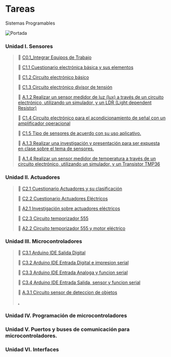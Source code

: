 # Tareas
Sistemas Programables

![Portada](https://github.com/ShaaronPR/Tareas/blob/main/img/Picture1%20-%20Copy.png)


### Unidad I. Sensores
> :page_with_curl: [C0.1_Integrar Equipos de Trabajo](https://github.com/ShaaronPR/Sistemas-Programables/blob/main/C0.1_TituloActividad_NombreAlumno.md)
> 
> :page_with_curl: [C1.1 Cuestionario electrónica básica y sus elementos](https://github.com/ShaaronPR/Tareas/blob/main/blog/C1.1_Cuestionario_electr%C3%B3nica_b%C3%A1sica_y_sus_elementos-Porras_Rangel_Shaaron.md)
> 
> :page_with_curl: [C1.2 Circuito electrónico básico](https://github.com/ShaaronPR/Tareas/blob/main/blog/C1.2_Circuito_electr%C3%B3nico_b%C3%A1sico-Porras_Rangel_Shaaron.md)
> 
> :page_with_curl: [C1.3 Circuito electrónico divisor de tensión](https://github.com/ShaaronPR/Tareas/blob/main/blog/C1.3_Circuito_electr%C3%B3nico_divisor_de_tensi%C3%B3n_ShaaronPorras.md)
> 
> 📖 [A.1.2 Realizar un sensor medidor de luz (lux) a través de un circuito electrónico, utilizando un simulador, y un LDR (Light dependent Resistor)](https://github.com/ShaaronPR/Tareas/blob/main/docs/A1.2_ShaaronPorras_Sistematicos.md)
> 
> :page_with_curl: [C1.4 Circuito electrónico para el acondicionamiento de señal con un amplificador operacional](https://github.com/ShaaronPR/Tareas/blob/main/blog/C1.4_Circuito_electr%C3%B3nico_para_el_acondicionamiento_de_se%C3%B1al_con_un_amplificador_operacional_ShaaronPorras.md)
>
> :page_with_curl: [C1.5 Tipo de sensores de acuerdo con su uso aplicativo.](https://github.com/ShaaronPR/Tareas/blob/main/blog/C1.5_Tipo_de_sensores_de_acuerdo_con_su_uso_aplicativo_ShaaronPorras.md)
> 
> 📖 [A.1.3  Realizar una investigación y presentación para ser expuesta en clase sobre el tema de sensores.](https://github.com/ShaaronPR/Sistemas-Programables/blob/main/A1.3_NombreApellido_Sistematicos.md)
> 
> 📖 [A.1.4 Realizar un sensor medidor de temperatura a través de un circuito electrónico, utilizando un simulador, y un Transistor TMP36](https://github.com/ShaaronPR/Sistemas-Programables/blob/main/A1.4_NombreApellido_Sistematicos.md)
> 

### Unidad II. Actuadores
> 📑 [C2.1 Cuestionario Actuadores y su clasificación](https://github.com/ShaaronPR/Tareas/blob/main/blog/C2.1_Cuestionario_Actuadores_y_su_clasificaci%C3%B3n-ShaaronPorras.md)
> 
> 📑 [C2.2 Cuestionario Actuadores Eléctricos](https://github.com/ShaaronPR/Tareas/blob/main/blog/C2.2_Cuestionario_Actuadores_El%C3%A9ctricos-ShaaronPorras.md)
> 
> 📖 [A2.1 Investigación sobre actuadores eléctricos](https://github.com/ShaaronPR/Sistemas-Programables/blob/main/A2.1_NombreApellido_Sistematicos.md) 
> 
> 📑 [C2.3 Circuito temporizador 555](https://github.com/ShaaronPR/Tareas/blob/main/blog/C2.3_Circuito_temporizador_555-ShaaronPorras.md)
> 
> 📖 [A2.2 Circuito temporizador 555 y motor eléctrico](http://github.com/ShaaronPR/Sistemas-Programables/blob/main/A2.2_NombreApellido_Sistematicos.md)
> 

### Unidad III. Microcontroladores
>
> 📑 [C3.1 Arduino IDE Salida Digital](https://github.com/ShaaronPR/Tareas/blob/main/blog/C3.1_Arduino_IDE_Salida_Digital.md)
>
> 📑 [C3.2 Arduino IDE Entrada Digital e impresion serial](https://github.com/ShaaronPR/Tareas/blob/main/blog/C3.2_Arduino_IDE_Entrada_Digital_e_impresion_serial.md)
>
> 📑 [C3.3 Arduino IDE Entrada Analoga y funcion serial]()
> 
> 📑 [C3.4 Arduino IDE Entrada Salida, sensor y funcion serial]()
> 
> 📖 [A.3.1 Circuito sensor de deteccion de objetos]()
> 
> [.]()
> 
### Unidad IV. Programación de microcontroladores

### Unidad V. Puertos y buses de comunicación para microcontroladores.

### Unidad VI. Interfaces
